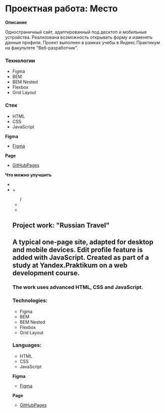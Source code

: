 # Проектная работа: Место

**Описание**

Одностраничный сайт, адаптированный под десктоп и мобильные устройства. Реализована возможность открывать форму и изменять данные профиля. Проект выполнен в рамках учебы в Яндекс.Практикум на факультете "Веб-разработчик".

### Технологии
* Figma
* BEM
* BEM Nested
* Flexbox
* Grid Layout

### Стек
* HTML
* CSS
* JavaScript

**Figma**

* [Figma](https://www.figma.com/file/2cn9N9jSkmxD84oJik7xL7/JavaScript.-Sprint-4?node-id=0%3A1)

**Page**
* [GitHubPages](https://madwizz.github.io/mesto/)

**Что можно улучшить**
* <label>
* <article> + <ul> / <li>
* 

# Project work: "Russian Travel"

## A typical one-page site, adapted for desktop and mobile devices. Edit profile feature is added with JavaScript. Created as part of a study at Yandex.Praktikum on a web development course. 

### The work uses advanced HTML, CSS and JavaScript.

### Technologies: 
* Figma
* BEM
* BEM Nested
* Flexbox
* Grid Layout

### Languages: 
* HTML 
* CSS
* JavaScript

**Figma**

* [Figma](https://www.figma.com/file/2cn9N9jSkmxD84oJik7xL7/JavaScript.-Sprint-4?node-id=0%3A1)

**Page**
* [GitHubPages](https://madwizz.github.io/mesto/)
